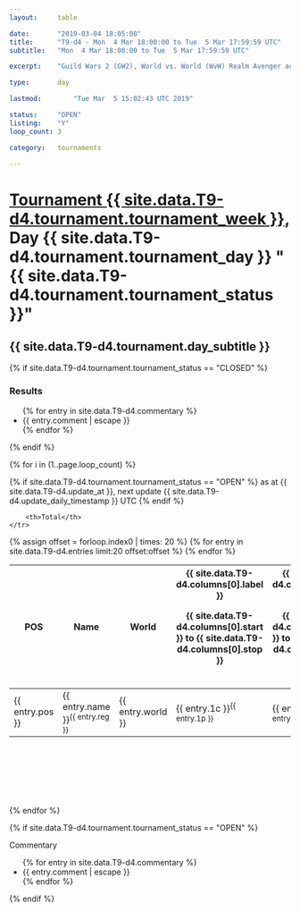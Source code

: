 ```yaml
---
layout: 	table

date: 		"2019-03-04 18:05:00"
title: 		"T9-d4 - Mon  4 Mar 18:00:00 to Tue  5 Mar 17:59:59 UTC"
subtitle: 	"Mon  4 Mar 18:00:00 to Tue  5 Mar 17:59:59 UTC"

excerpt:    "Guild Wars 2 (GW2), World vs. World (WvW) Realm Avenger achivement Tournament. \"Every Kill Counts\""

type:       day

lastmod: 		"Tue Mar  5 15:02:43 UTC 2019"

status:     "OPEN"
listing:    "Y"
loop_count: 3

category: 	tournaments

---
```

<div class="table_header">
    <h1><a href="{{ site.data.T9-d4.tournament.week_url }}">Tournament {{ site.data.T9-d4.tournament.tournament_week }}</a>, Day {{ site.data.T9-d4.tournament.tournament_day }} "{{ site.data.T9-d4.tournament.tournament_status }}"</h1>
    <h2>{{ site.data.T9-d4.tournament.day_subtitle }}</h2> 
</div>

{% if site.data.T9-d4.tournament.tournament_status == "CLOSED" %} 
<div class="commentary">
  <h3>Results</h3>
  <ul>
    {% for entry in site.data.T9-d4.commentary %}
    <li class="commentary_list">{{ entry.comment | escape }}</li>
    {% endfor %}
  </ul>
</div>
{% endif %}


{% for i in (1..page.loop_count) %}

{% if site.data.T9-d4.tournament.tournament_status == "OPEN" %} 
<span class="table_nextupdate">as at {{ site.data.T9-d4.update_at }}, next update {{ site.data.T9-d4.update_daily_timestamp }} UTC</span> 
{% endif %}

<table class="day_table">
  <colgroup>
    <col style="width:18px">
    <col style="width:55px">
    <col style="width:55px">
    <col style="width:12px">
    <col style="width:12px">
    <col style="width:12px">
    <col style="width:12px">
    <col style="width:12px">
    <col style="width:12px">
    <col style="width:12px">
    <col style="width:12px">
    <col style="width:12px">
    <col style="width:12px">
    <col style="width:12px">
    <col style="width:12px">
    <col style="width:12px">
    <col style="width:12px">
    <col style="width:12px">
    <col style="width:12px">
    <col style="width:12px">
    <col style="width:12px">
    <col style="width:12px">
    <col style="width:12px">
    <col style="width:12px">
    <col style="width:12px">
    <col style="width:12px">
    <col style="width:12px">
    <col style="width:18px">
  </colgroup>  
  <thead>
    <tr>
        <th>POS</th>
        <th class="AlignLeft">Name</th>
        <th class="AlignLeft">World</th>

<th><div class="label">{{ site.data.T9-d4.columns[0].label }}<p class="onhover">{{ site.data.T9-d4.columns[0].start }} to {{ site.data.T9-d4.columns[0].stop }}</p></div>​</th>
<th><div class="label">{{ site.data.T9-d4.columns[1].label }}<p class="onhover">{{ site.data.T9-d4.columns[1].start }} to {{ site.data.T9-d4.columns[1].stop }}</p></div>​</th>
<th><div class="label">{{ site.data.T9-d4.columns[2].label }}<p class="onhover">{{ site.data.T9-d4.columns[2].start }} to {{ site.data.T9-d4.columns[2].stop }}</p></div>​</th>
<th><div class="label">{{ site.data.T9-d4.columns[3].label }}<p class="onhover">{{ site.data.T9-d4.columns[3].start }} to {{ site.data.T9-d4.columns[3].stop }}</p></div>​</th>
<th><div class="label">{{ site.data.T9-d4.columns[4].label }}<p class="onhover">{{ site.data.T9-d4.columns[4].start }} to {{ site.data.T9-d4.columns[4].stop }}</p></div>​</th>
<th><div class="label">{{ site.data.T9-d4.columns[5].label }}<p class="onhover">{{ site.data.T9-d4.columns[5].start }} to {{ site.data.T9-d4.columns[5].stop }}</p></div>​</th>
<th><div class="label">{{ site.data.T9-d4.columns[6].label }}<p class="onhover">{{ site.data.T9-d4.columns[6].start }} to {{ site.data.T9-d4.columns[6].stop }}</p></div>​</th>
<th><div class="label">{{ site.data.T9-d4.columns[7].label }}<p class="onhover">{{ site.data.T9-d4.columns[7].start }} to {{ site.data.T9-d4.columns[7].stop }}</p></div>​</th>
<th><div class="label">{{ site.data.T9-d4.columns[8].label }}<p class="onhover">{{ site.data.T9-d4.columns[8].start }} to {{ site.data.T9-d4.columns[8].stop }}</p></div>​</th>
<th><div class="label">{{ site.data.T9-d4.columns[9].label }}<p class="onhover">{{ site.data.T9-d4.columns[9].start }} to {{ site.data.T9-d4.columns[9].stop }}</p></div>​</th>
<th><div class="label">{{ site.data.T9-d4.columns[10].label }}<p class="onhover">{{ site.data.T9-d4.columns[10].start }} to {{ site.data.T9-d4.columns[10].stop }}</p></div>​</th>

<th><div class="label">{{ site.data.T9-d4.columns[11].label }}<p class="onhover">{{ site.data.T9-d4.columns[11].start }} to {{ site.data.T9-d4.columns[11].stop }}</p></div>​</th>
<th><div class="label">{{ site.data.T9-d4.columns[12].label }}<p class="onhover">{{ site.data.T9-d4.columns[12].start }} to {{ site.data.T9-d4.columns[12].stop }}</p></div>​</th>
<th><div class="label">{{ site.data.T9-d4.columns[13].label }}<p class="onhover">{{ site.data.T9-d4.columns[13].start }} to {{ site.data.T9-d4.columns[13].stop }}</p></div>​</th>
<th><div class="label">{{ site.data.T9-d4.columns[14].label }}<p class="onhover">{{ site.data.T9-d4.columns[14].start }} to {{ site.data.T9-d4.columns[14].stop }}</p></div>​</th>
<th><div class="label">{{ site.data.T9-d4.columns[15].label }}<p class="onhover">{{ site.data.T9-d4.columns[15].start }} to {{ site.data.T9-d4.columns[15].stop }}</p></div>​</th>
<th><div class="label">{{ site.data.T9-d4.columns[16].label }}<p class="onhover">{{ site.data.T9-d4.columns[16].start }} to {{ site.data.T9-d4.columns[16].stop }}</p></div>​</th>
<th><div class="label">{{ site.data.T9-d4.columns[17].label }}<p class="onhover">{{ site.data.T9-d4.columns[17].start }} to {{ site.data.T9-d4.columns[17].stop }}</p></div>​</th>
<th><div class="label">{{ site.data.T9-d4.columns[18].label }}<p class="onhover">{{ site.data.T9-d4.columns[18].start }} to {{ site.data.T9-d4.columns[18].stop }}</p></div>​</th>
<th><div class="label">{{ site.data.T9-d4.columns[19].label }}<p class="onhover">{{ site.data.T9-d4.columns[19].start }} to {{ site.data.T9-d4.columns[19].stop }}</p></div>​</th>
<th><div class="label">{{ site.data.T9-d4.columns[20].label }}<p class="onhover">{{ site.data.T9-d4.columns[20].start }} to {{ site.data.T9-d4.columns[20].stop }}</p></div>​</th>

<th><div class="label">{{ site.data.T9-d4.columns[21].label }}<p class="onhover">{{ site.data.T9-d4.columns[21].start }} to {{ site.data.T9-d4.columns[21].stop }}</p></div>​</th>
<th><div class="label">{{ site.data.T9-d4.columns[22].label }}<p class="onhover">{{ site.data.T9-d4.columns[22].start }} to {{ site.data.T9-d4.columns[22].stop }}</p></div>​</th>
<th><div class="label">{{ site.data.T9-d4.columns[23].label }}<p class="onhover">{{ site.data.T9-d4.columns[23].start }} to {{ site.data.T9-d4.columns[23].stop }}</p></div>​</th>

        <th>Total</th>
    </tr>
  </thead>
  {% assign offset = forloop.index0 | times: 20 %}
<tbody>
{% for entry in site.data.T9-d4.entries limit:20 offset:offset %}
  <tr>
    <td class="pl{{ entry.pos }}">{{ entry.pos }}</td>
    <td class="AlignLeft">{{ entry.name }}<sup>{{ entry.reg }}</sup></td>
    <td class="AlignLeft">{{ entry.world }}</td>
    <td class="pl{{ entry.1p }}">{{ entry.1c }}<sup>{{ entry.1p }}</sup></td>
    <td class="pl{{ entry.2p }}">{{ entry.2c }}<sup>{{ entry.2p }}</sup></td>
    <td class="pl{{ entry.3p }}">{{ entry.3c }}<sup>{{ entry.3p }}</sup></td>
    <td class="pl{{ entry.4p }}">{{ entry.4c }}<sup>{{ entry.4p }}</sup></td>
    <td class="pl{{ entry.5p }}">{{ entry.5c }}<sup>{{ entry.5p }}</sup></td>
    <td class="pl{{ entry.6p }}">{{ entry.6c }}<sup>{{ entry.6p }}</sup></td>
    <td class="pl{{ entry.7p }}">{{ entry.7c }}<sup>{{ entry.7p }}</sup></td>
    <td class="pl{{ entry.8p }}">{{ entry.8c }}<sup>{{ entry.8p }}</sup></td>
    <td class="pl{{ entry.9p }}">{{ entry.9c }}<sup>{{ entry.9p }}</sup></td>
    <td class="pl{{ entry.10p }}">{{ entry.10c }}<sup>{{ entry.10p }}</sup></td>
    <td class="pl{{ entry.11p }}">{{ entry.11c }}<sup>{{ entry.11p }}</sup></td>
    <td class="pl{{ entry.12p }}">{{ entry.12c }}<sup>{{ entry.12p }}</sup></td>
    <td class="pl{{ entry.13p }}">{{ entry.13c }}<sup>{{ entry.13p }}</sup></td>
    <td class="pl{{ entry.14p }}">{{ entry.14c }}<sup>{{ entry.14p }}</sup></td>
    <td class="pl{{ entry.15p }}">{{ entry.15c }}<sup>{{ entry.15p }}</sup></td>
    <td class="pl{{ entry.16p }}">{{ entry.16c }}<sup>{{ entry.16p }}</sup></td>
    <td class="pl{{ entry.17p }}">{{ entry.17c }}<sup>{{ entry.17p }}</sup></td>
    <td class="pl{{ entry.18p }}">{{ entry.18c }}<sup>{{ entry.18p }}</sup></td>
    <td class="pl{{ entry.19p }}">{{ entry.19c }}<sup>{{ entry.19p }}</sup></td>
    <td class="pl{{ entry.20p }}">{{ entry.20c }}<sup>{{ entry.20p }}</sup></td>
    <td class="pl{{ entry.21p }}">{{ entry.21c }}<sup>{{ entry.21p }}</sup></td>
    <td class="pl{{ entry.22p }}">{{ entry.22c }}<sup>{{ entry.22p }}</sup></td>
    <td class="pl{{ entry.23p }}">{{ entry.23c }}<sup>{{ entry.23p }}</sup></td>
    <td class="pl{{ entry.24p }}">{{ entry.24c }}<sup>{{ entry.24p }}</sup></td>
    <td>{{ entry.total }}</td>
  </tr>
{% endfor %}  
</tbody>
</table>
<div class="leaderboard">
  <script async src="//pagead2.googlesyndication.com/pagead/js/adsbygoogle.js"></script>
  <!-- 728x90 -->
  <ins class="adsbygoogle"
       style="display:inline-block;width:728px;height:90px"
       data-ad-client="ca-pub-3274917281288240"
       data-ad-slot="3870538733"></ins>
  <script>
  (adsbygoogle = window.adsbygoogle || []).push({});
  </script>    
</div>
<br />
{% endfor %}

{% if site.data.T9-d4.tournament.tournament_status == "OPEN" %} 
<div class="commentary">
  <span class="commentary_title">Commentary</span>
  <ul>
    {% for entry in site.data.T9-d4.commentary %}
    <li class="commentary_list">{{ entry.comment | escape }}</li>
    {% endfor %}
  </ul>
</div>
{% endif %}


